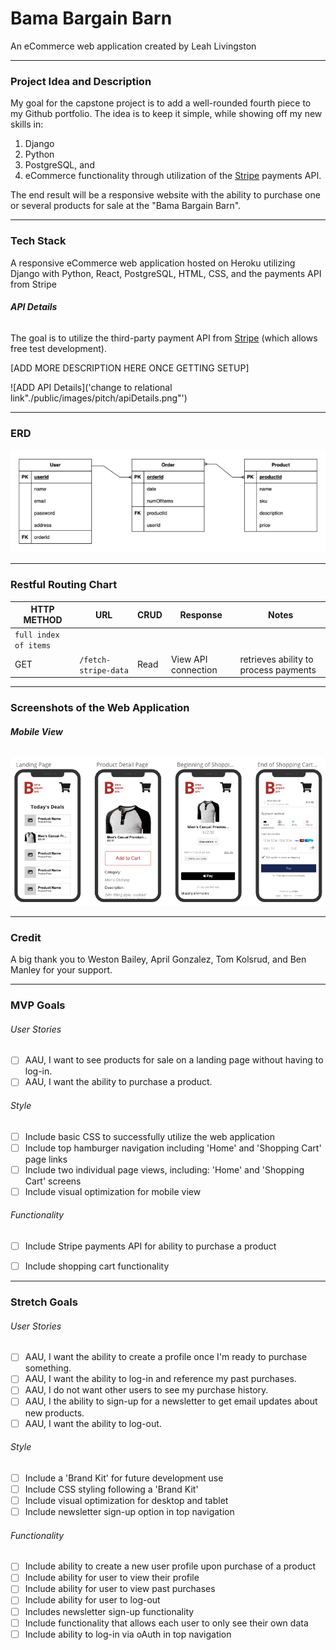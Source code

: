 # **Bama Bargain Barn**
An eCommerce web application created by Leah Livingston


---
### **Project Idea and Description**

My goal for the capstone project is to add a well-rounded fourth piece to my Github portfolio. The idea is to keep it simple, while showing off my new skills in: 
1. Django
2. Python
3. PostgreSQL, and
4. eCommerce functionality through utilization of the [Stripe](https://stripe.com/docs/development/quickstart?lang=python) payments API. 

The end result will be a responsive website with the ability to purchase one or several products for sale at the "Bama Bargain Barn".



---
### **Tech Stack**
A responsive eCommerce web application hosted on Heroku utilizing Django with Python, React, PostgreSQL, HTML, CSS, and the payments API from Stripe

###### **API Details**
The goal is to utilize the third-party payment API from [Stripe](https://stripe.com/docs/implementation-guides/core-payments) (which allows free test development).

[ADD MORE DESCRIPTION HERE ONCE GETTING SETUP]

![ADD API Details]('change to relational link"./public/images/pitch/apiDetails.png"')



---
### **ERD**
![ERD Pitch](./images/erdPitchWireframe.png)



---
### **Restful Routing Chart**

| HTTP METHOD | URL | CRUD | Response | Notes |
| -------------------- | ------------- | ---- | -------- | ----- |
| `full index of items`  |   |   |   |   |
| GET | `/fetch-stripe-data` | Read | View API connection | retrieves ability to process payments  |



---
### **Screenshots of the Web Application**

###### **Mobile View**
![Wireframe Pitch](./images/wireframesPitch.png)



---
### **Credit**

A big thank you to Weston Bailey, April Gonzalez, Tom Kolsrud, and Ben Manley for your support. 



---
### **MVP Goals**

###### User Stories
- [ ] AAU, I want to see products for sale on a landing page without having to log-in.
- [ ] AAU, I want the ability to purchase a product.

###### Style
- [ ] Include basic CSS to successfully utilize the web application
- [ ] Include top hamburger navigation including 'Home' and 'Shopping Cart' page links
- [ ] Include two individual page views, including:  'Home' and 'Shopping Cart' screens
- [ ] Include visual optimization for mobile view

###### Functionality
- [ ] Include Stripe payments API for ability to purchase a product 
- [ ] Include shopping cart functionality 



---
### **Stretch Goals**

###### User Stories
- [ ] AAU, I want the ability to create a profile once I'm ready to purchase something.
- [ ] AAU, I want the ability to log-in and reference my past purchases.
- [ ] AAU, I do not want other users to see my purchase history.
- [ ] AAU, I the ability to sign-up for a newsletter to get email updates about new products.
- [ ] AAU, I want the ability to log-out.

###### Style
- [ ] Include a 'Brand Kit' for future development use
- [ ] Include CSS styling following a 'Brand Kit'
- [ ] Include visual optimization for desktop and tablet
- [ ] Include newsletter sign-up option in top navigation

###### Functionality
- [ ] Include ability to create a new user profile upon purchase of a product
- [ ] Include ability for user to view their profile
- [ ] Include ability for user to view past purchases
- [ ] Include ability for user to log-out
- [ ] Includes newsletter sign-up functionality
- [ ] Include functionality that allows each user to only see their own data
- [ ] Include ability to log-in via oAuth in top navigation